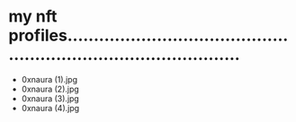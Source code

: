 # my nft profiles......................................................................................
- 0xnaura (1).jpg
- 0xnaura (2).jpg
- 0xnaura (3).jpg
- 0xnaura (4).jpg
